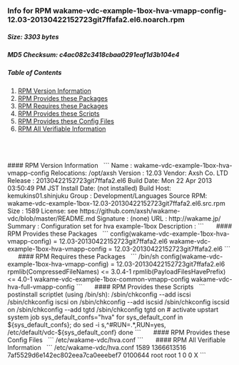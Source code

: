 ### Info for RPM wakame-vdc-example-1box-hva-vmapp-config-12.03-20130422152723git7ffafa2.el6.noarch.rpm  
##### Size: 3303 bytes  
##### MD5 Checksum: c4ac082c3418cbaa0291eaf1d3b104e4  
##### Table of Contents  
1. [RPM Version Information](#version)  
2. [RPM Provides these Packages ](#provides)  
3. [RPM Requires these Packages](#requires)  
4. [RPM Provides these Scripts](#scripts)  
5. [RPM Provides these Config Files](#config)  
6. [RPM All Verifiable Information](#verifiable)  
&nbsp;  
&nbsp;  
&nbsp;  
<a name="version" />
#### RPM Version Information  
&nbsp;  
```  
Name        : wakame-vdc-example-1box-hva-vmapp-config  Relocations: /opt/axsh 
Version     : 12.03                             Vendor: Axsh Co. LTD <dev@axsh.net>
Release     : 20130422152723git7ffafa2.el6   Build Date: Mon 22 Apr 2013 03:50:49 PM JST
Install Date: (not installed)               Build Host: kemukins01.shinjuku
Group       : Development/Languages         Source RPM: wakame-vdc-example-1box-12.03-20130422152723git7ffafa2.el6.src.rpm
Size        : 1589                             License: see https://github.com/axsh/wakame-vdc/blob/master/README.md
Signature   : (none)
URL         : http://wakame.jp/
Summary     : Configuration set for hva example-1box
Description :
<insert long description, indented with spaces>
```  
&nbsp;  
&nbsp;  
&nbsp;  
<a name="provides" />
#### RPM Provides these Packages  
&nbsp;  
```  
config(wakame-vdc-example-1box-hva-vmapp-config) = 12.03-20130422152723git7ffafa2.el6
wakame-vdc-example-1box-hva-vmapp-config = 12.03-20130422152723git7ffafa2.el6
```  
&nbsp;  
&nbsp;  
&nbsp;  
<a name="requires" />
#### RPM Requires these Packages  
&nbsp;  
```  
/bin/sh  
config(wakame-vdc-example-1box-hva-vmapp-config) = 12.03-20130422152723git7ffafa2.el6
rpmlib(CompressedFileNames) <= 3.0.4-1
rpmlib(PayloadFilesHavePrefix) <= 4.0-1
wakame-vdc-example-1box-common-vmapp-config  
wakame-vdc-hva-full-vmapp-config  
```  
&nbsp;  
&nbsp;  
&nbsp;  
<a name="scripts" />
#### RPM Provides these Scripts  
&nbsp;  
```  
postinstall scriptlet (using /bin/sh):
/sbin/chkconfig --add iscsi
/sbin/chkconfig       iscsi  on
/sbin/chkconfig --add iscsid
/sbin/chkconfig       iscsid on
/sbin/chkconfig --add tgtd
/sbin/chkconfig       tgtd on
# activate upstart system job
sys_default_confs="hva"
for sys_default_conf in ${sys_default_confs}; do
  sed -i s,^#RUN=.*,RUN=yes, /etc/default/vdc-${sys_default_conf}
done
```  
&nbsp;  
&nbsp;  
&nbsp;  
<a name="config" />
#### RPM Provides these Config Files  
&nbsp;  
```  
/etc/wakame-vdc/hva.conf
```  
&nbsp;  
&nbsp;  
&nbsp;  
<a name="verifiable" />
#### RPM All Verifiable Information  
&nbsp;  
```  
/etc/wakame-vdc/hva.conf 1589 1366613516 7af5529d6e142ec802eea7ca0eeebef7 0100644 root root 1 0 0 X
```  
&nbsp;  

